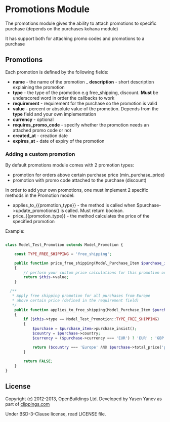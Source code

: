 # Promotions Module

The promotions module gives the ability to attach promotions to specific purchase (depends on the purchases kohana module)

It has support both for attaching promo codes and promotions to a purchase

## Promotions

Each promotion is defined by the following fields:
- __name__ - the name of the promotion
_ __description__ - short description explaining the promotion
- __type__ - the type of the promotion e.g free_shipping, discount. __Must__ be underscored word in order the callbacks to work
- __requirement__ - requirement for the purchase so the promotion is valid
- __value__ - percent or absolute value of the promotion. Depends from the __type__ field and your own implementation
- __currency__ - optional
- __requires_promo_code__ - specify whether the promotion needs an attached promo code or not
- __created_at__ - creation date
- __expires_at__ - date of expiry of the promotion


### Adding a custom promotion

By default promotions module comes with 2 promotion types:
- promotion for orders above certain purchase price (min_purchase_price)
- promotion with promo code attached to the purchase (discount)

In order to add your own promotions, one must implement 2 specific methods in the Promotion model:

- applies_to_{{promotion_type}} - the method is called when $purchase->update_promotions() is called. Must return boolean.
- price_{{promotion_type}} - the method calculates the price of the specified promotion

Example:

```php

class Model_Test_Promotion extends Model_Promotion {

	const TYPE_FREE_SHIPPING = 'free_shipping';

	public function price_free_shipping(Model_Purchase_Item $purchase_item)
	{
		// perform your custom price calculations for this promotion or return a fixed promotion value
		return $this->value;
	}

  /**
   * Apply free shipping promotion for all purchases from Europe 
   * above certain price (defined in the requirement field)
   */
	public function applies_to_free_shipping(Model_Purchase_Item $purchase_item)
	{
		if ($this->type == Model_Test_Promotion::TYPE_FREE_SHIPPING)
		{
			$purchase = $purchase_item->purchase_insist();
			$country = $purchase->country;
			$currency = ($purchase->currency === 'EUR') ? 'EUR' : 'GBP';

			return ($country === 'Europe' AND $purchase->total_price('product') >= (float) $this->requirement AND $currency == $this->currency);
		}
		
		return FALSE;
	}
}

```

## License

Copyright (c) 2012-2013, OpenBuildings Ltd. Developed by Yasen Yanev as part of [clippings.com](http://clippings.com)

Under BSD-3-Clause license, read LICENSE file.


